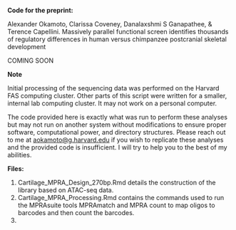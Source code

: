 

**Code for the preprint:** 

Alexander Okamoto,  Clarissa Coveney, Danalaxshmi S Ganapathee, & Terence Capellini. Massively parallel functional screen identifies thousands of regulatory differences in human versus chimpanzee postcranial skeletal development

COMING SOON

**Note**

Initial processing of the sequencing data was performed on the Harvard FAS computing cluster. Other parts of this script were written for a smaller, internal lab computing cluster. It may not work on a personal computer.

The code provided here is exactly what was run to perform these analyses but may not run on another system without modifications to ensure proper software, computational power, and directory structures. Please reach out to me at aokamoto@g.harvard.edu if you wish to replicate these analyses and the provided code is insufficient. I will try to help you to the best of my abilities.

**Files:**

1. Cartilage_MPRA_Design_270bp.Rmd details the construction of the library based on ATAC-seq data. 
2. Cartilage_MPRA_Processing.Rmd contains the commands used to run the MPRAsuite tools MPRAmatch and MPRA count to map oligos to barcodes and then count the barcodes.
3. 

